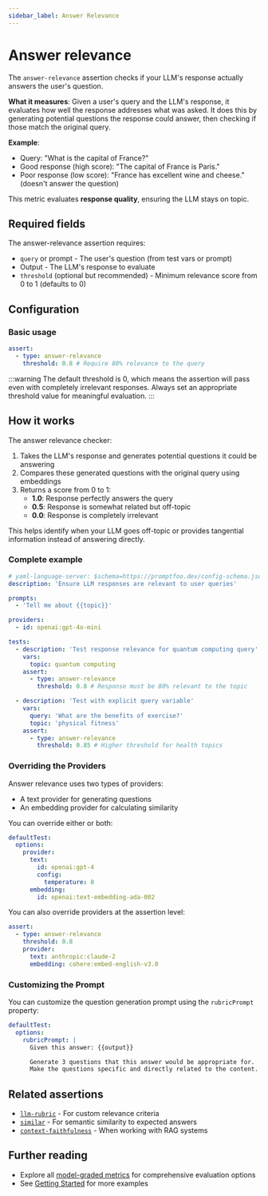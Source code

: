 ```yaml
---
sidebar_label: Answer Relevance
---
```


# Answer relevance

The `answer-relevance` assertion checks if your LLM's response actually answers the user's question.

**What it measures**: Given a user's query and the LLM's response, it evaluates how well the response addresses what was asked. It does this by generating potential questions the response could answer, then checking if those match the original query.

**Example**:

- Query: "What is the capital of France?"
- Good response (high score): "The capital of France is Paris."
- Poor response (low score): "France has excellent wine and cheese." (doesn't answer the question)

This metric evaluates **response quality**, ensuring the LLM stays on topic.

## Required fields

The answer-relevance assertion requires:

- `query` or prompt - The user's question (from test vars or prompt)
- Output - The LLM's response to evaluate
- `threshold` (optional but recommended) - Minimum relevance score from 0 to 1 (defaults to 0)

## Configuration

### Basic usage

```yaml
assert:
  - type: answer-relevance
    threshold: 0.8 # Require 80% relevance to the query
```

:::warning
The default threshold is 0, which means the assertion will pass even with completely irrelevant responses. Always set an appropriate threshold value for meaningful evaluation.
:::

## How it works

The answer relevance checker:

1. Takes the LLM's response and generates potential questions it could be answering
2. Compares these generated questions with the original query using embeddings
3. Returns a score from 0 to 1:
   - **1.0**: Response perfectly answers the query
   - **0.5**: Response is somewhat related but off-topic
   - **0.0**: Response is completely irrelevant

This helps identify when your LLM goes off-topic or provides tangential information instead of answering directly.

### Complete example

```yaml title="promptfooconfig.yaml"
# yaml-language-server: $schema=https://promptfoo.dev/config-schema.json
description: 'Ensure LLM responses are relevant to user queries'

prompts:
  - 'Tell me about {{topic}}'

providers:
  - id: openai:gpt-4o-mini

tests:
  - description: 'Test response relevance for quantum computing query'
    vars:
      topic: quantum computing
    assert:
      - type: answer-relevance
        threshold: 0.8 # Response must be 80% relevant to the topic

  - description: 'Test with explicit query variable'
    vars:
      query: 'What are the benefits of exercise?'
      topic: 'physical fitness'
    assert:
      - type: answer-relevance
        threshold: 0.85 # Higher threshold for health topics
```

### Overriding the Providers

Answer relevance uses two types of providers:

- A text provider for generating questions
- An embedding provider for calculating similarity

You can override either or both:

```yaml
defaultTest:
  options:
    provider:
      text:
        id: openai:gpt-4
        config:
          temperature: 0
      embedding:
        id: openai:text-embedding-ada-002
```

You can also override providers at the assertion level:

```yaml
assert:
  - type: answer-relevance
    threshold: 0.8
    provider:
      text: anthropic:claude-2
      embedding: cohere:embed-english-v3.0
```

### Customizing the Prompt

You can customize the question generation prompt using the `rubricPrompt` property:

```yaml
defaultTest:
  options:
    rubricPrompt: |
      Given this answer: {{output}}

      Generate 3 questions that this answer would be appropriate for.
      Make the questions specific and directly related to the content.
```

## Related assertions

- [`llm-rubric`](/docs/configuration/expected-outputs/model-graded/llm-rubric) - For custom relevance criteria
- [`similar`](/docs/configuration/expected-outputs/similar) - For semantic similarity to expected answers
- [`context-faithfulness`](/docs/configuration/expected-outputs/model-graded/context-faithfulness) - When working with RAG systems

## Further reading

- Explore all [model-graded metrics](/docs/configuration/expected-outputs/model-graded) for comprehensive evaluation options
- See [Getting Started](/docs/getting-started) for more examples
